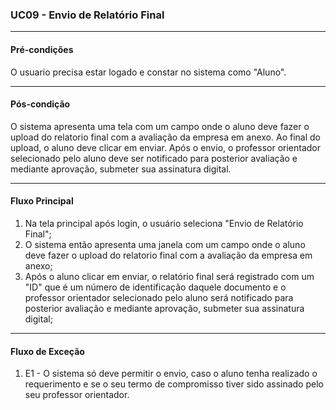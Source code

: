 ### UC09 - Envio de Relatório Final
---
#### Pré-condições
O usuario precisa estar logado e constar no sistema como "Aluno".

---
#### Pós-condição
O sistema apresenta uma tela com um campo onde o aluno deve fazer o upload do relatorio final com a avaliação da empresa em anexo. Ao final do upload, o aluno deve clicar em enviar. Após o envio, o professor orientador selecionado pelo aluno deve ser notificado para posterior avaliação e mediante aprovação, submeter sua assinatura digital.

---
#### Fluxo Principal
1. Na tela principal após login, o usuário seleciona "Envio de Relatório Final";
2. O sistema então apresenta uma janela com um campo onde o aluno deve fazer o upload do relatorio final com a avaliação da empresa em anexo;
3. Após o aluno clicar em enviar, o relatório final será registrado com um "ID" que é um número de identificação daquele documento e o professor orientador selecionado pelo aluno será notificado para posterior avaliação e mediante aprovação, submeter sua assinatura digital;

---
#### Fluxo de Exceção
1. E1 - O sistema só deve permitir o envio, caso o aluno tenha realizado o requerimento e se o seu termo de compromisso tiver sido assinado pelo seu professor orientador.